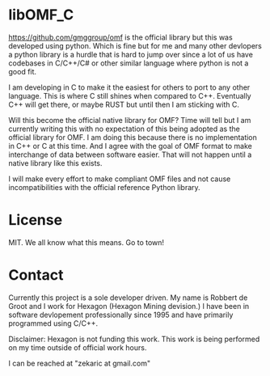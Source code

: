 # libOMF_C

https://github.com/gmggroup/omf is the official library but this was developed using python.  Which is fine but for me and many other devlopers a python library is a hurdle that is hard to jump over since a lot of us have codebases in C/C++/C# or other similar language where python is not a good fit.

I am developing in C to make it the easiest for others to port to any other language.  This is where C still shines when compared to C++.  Eventually C++ will get there, or maybe RUST but until then I am sticking with C.

Will this become the official native library for OMF?  Time will tell but I am currently writing this with no expectation of this being adopted as the official library for OMF.  I am doing this because there is no implementation in C++ or C at this time.  And I agree with the goal of OMF format to make interchange of data between software easier.  That will not happen until a native library like this exists.  

I will make every effort to make compliant OMF files and not cause incompatibilities with the official reference Python library.

# License 

MIT.  We all know what this means.  Go to town!

# Contact

Currently this project is a sole developer driven.  My name is Robbert de Groot and I work for Hexagon (Hexagon Mining devision.)  I have been in software devlopement professionally since 1995 and have primarily programmed using C/C++.

Disclaimer: Hexagon is not funding this work.  This work is being performed on my time outside of official work hours.  

I can be reached at "zekaric at gmail.com" 
